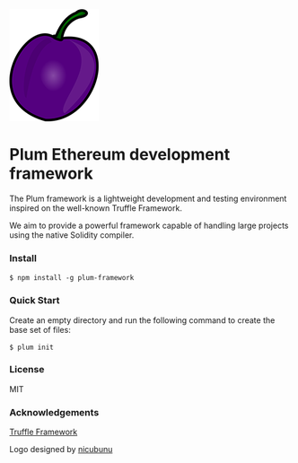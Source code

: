 <img src="plum.png" width="159" height="200">

# Plum Ethereum development framework

The Plum framework is a lightweight development and testing environment inspired on the well-known Truffle Framework.

We aim to provide a powerful framework capable of handling large projects using the native Solidity compiler.

### Install

```
$ npm install -g plum-framework
```

### Quick Start

Create an empty directory and run the following command to create the base set of files:

```
$ plum init
```

### License

MIT

### Acknowledgements

[Truffle Framework](http://truffleframework.com)

Logo designed by [nicubunu](http://nicubunu.ro)